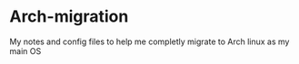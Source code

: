 # Arch-migration
My notes and config files to help me completly migrate to Arch linux as my main OS
